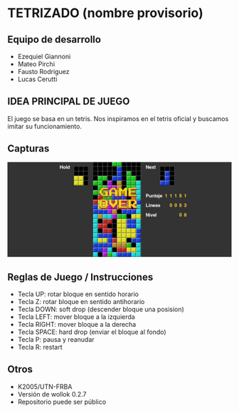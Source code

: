# TETRIZADO (nombre provisorio)

## Equipo de desarrollo

- Ezequiel Giannoni
- Mateo Pirchi
- Fausto Rodriguez
- Lucas Cerutti
  
## IDEA PRINCIPAL DE JUEGO
El juego se basa en un tetris. Nos inspiramos en el tetris oficial y buscamos imitar su funcionamiento.

## Capturas
![Tetrizado](assets/Captura.JPG)

## Reglas de Juego / Instrucciones
- Tecla UP: rotar bloque en sentido horario
- Tecla Z: rotar bloque en sentido antihorario
- Tecla DOWN: soft drop (descender bloque una posision)
- Tecla LEFT: mover bloque a la izquierda
- Tecla RIGHT: mover bloque a la derecha
- Tecla SPACE: hard drop (enviar el bloque al fondo)
- Tecla P: pausa y reanudar
- Tecla R: restart


## Otros

- K2005/UTN-FRBA
- Versión de wollok 0.2.7
- Repositorio puede ser público
